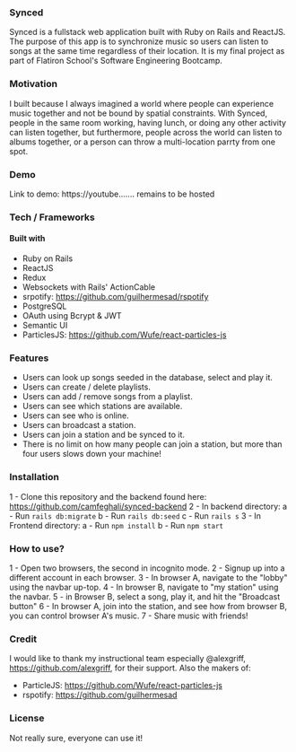 ### Synced
Synced is a fullstack web application built with Ruby on Rails and ReactJS. The purpose of this app is to synchronize music so users can listen to songs at the same time regardless of their location. It is my final project as part of Flatiron School's Software Engineering Bootcamp.

### Motivation
I built because I always imagined a world where people can experience music together and not be bound by spatial constraints. With Synced, people in the same room working, having lunch, or doing any other activity can listen together, but furthermore, people across the world can listen to albums together, or a person can throw a multi-location parrty from one spot.

### Demo 
Link to demo: https://youtube....... remains to be hosted

### Tech / Frameworks

#### Built with
- Ruby on Rails
- ReactJS
- Redux
- Websockets with Rails' ActionCable
- srpotify: https://github.com/guilhermesad/rspotify
- PostgreSQL
- OAuth using Bcrypt & JWT
- Semantic UI
- ParticlesJS: https://github.com/Wufe/react-particles-js

### Features

- Users can look up songs seeded in the database, select and play it. 
- Users can create / delete playlists.
- Users can add / remove songs from a playlist.
- Users can see which stations are available.
- Users can see who is online.
- Users can broadcast a station.
- Users can join a station and be synced to it.
- There is no limit on how many people can join a station, but more than four users slows down your machine!

### Installation
1 - Clone this repository and the backend found here: https://github.com/camfeghali/synced-backend
2 - In backend directory: 
  a - Run `rails db:migrate`
  b - Run `rails db:seed`
  c - Run `rails s`
3 - In Frontend directory:
  a - Run `npm install`
  b - Run `npm start`
  
### How to use?
1 - Open two browsers, the second in incognito mode.
2 - Signup up into a different account in each browser.
3 - In browser A, navigate to the "lobby" using the navbar up-top.
4 - In browser B, navigate to "my station" using the navbar.
5 - in Browser B, select a song, play it, and hit the "Broadcast button"
6 - In browser A, join into the station, and see how from browser B, you can control browser A's music.
7 - Share music with friends!

### Credit
I would like to thank my instructional team especially @alexgriff, https://github.com/alexgriff, for their support.
Also the makers of: 
- ParticleJS: https://github.com/Wufe/react-particles-js
- rspotify: https://github.com/guilhermesad

### License

Not really sure, everyone can use it!
  
